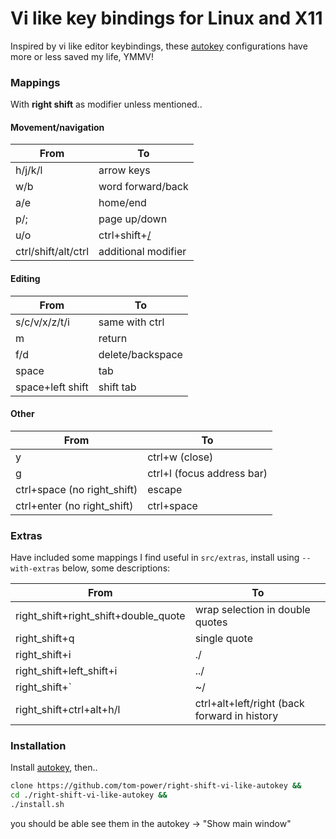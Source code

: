 # Vi like key bindings for Linux and X11

Inspired by vi like editor keybindings, these [autokey](https://github.com/autokey/autokey) configurations have more or less saved my life, YMMV!

### Mappings

With **right shift** as modifier unless mentioned..

#### Movement/navigation

| From                | To                           |
| ------------------- | ---------------------------- |
| h/j/k/l             | arrow keys                   |
| w/b                 | word forward/back            |
| a/e                 | home/end                     |
| p/;                 | page up/down                 |
| u/o                 | ctrl+shift+[/](<tab switch>) |
| ctrl/shift/alt/ctrl | additional modifier          |

#### Editing

| From             | To               |
| ---------------- | ---------------- |
| s/c/v/x/z/t/i    | same with ctrl   |
| m                | return           |
| f/d              | delete/backspace |
| space            | tab              |
| space+left shift | shift tab        |

#### Other

| From                        | To                         |
| --------------------------- | -------------------------- |
| y                           | ctrl+w (close)             |
| g                           | ctrl+l (focus address bar) |
| ctrl+space (no right_shift) | escape                     |
| ctrl+enter (no right_shift) | ctrl+space                 |

### Extras

Have included some mappings I find useful in `src/extras`, install using `--with-extras` below, some descriptions:

| From                                 | To                                           |
| ------------------------------------ | -------------------------------------------- |
| right_shift+right_shift+double_quote | wrap selection in double quotes              |
| right_shift+q                        | single quote                                 |
| right_shift+i                        | ./                                           |
| right_shift+left_shift+i             | ../                                          |
| right_shift+\`                       | ~/                                           |
| right_shift+ctrl+alt+h/l             | ctrl+alt+left/right (back forward in history |

### Installation

Install [autokey](https://github.com/autokey/autokey), then..

```bash
clone https://github.com/tom-power/right-shift-vi-like-autokey &&
cd ./right-shift-vi-like-autokey &&
./install.sh

```

you should be able see them in the autokey -> "Show main window"
